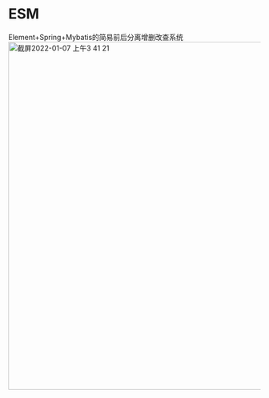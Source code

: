 # ESM
Element+Spring+Mybatis的简易前后分离增删改查系统
<img width="695" alt="截屏2022-01-07 上午3 41 21" src="https://user-images.githubusercontent.com/87817554/148441634-142cb16a-3822-484a-a3bb-8bbb508bf400.png">
